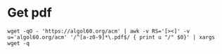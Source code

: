 # Get pdf

    wget -qO - 'https://algol60.org/acm' | awk -v RS='[><]' -v u='algol60.org/acm' '/^[a-z0-9]*\.pdf$/ { print u "/" $0}' | xargs wget -q

